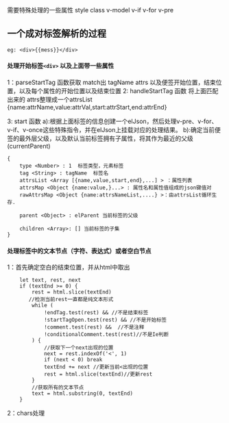 



需要特殊处理的一些属性   style  class  v-model  v-if v-for v-pre   



## 一个成对标签解析的过程  

    eg: <div>{{mess}}</div>

#### 处理开始标签```<div>``` 以及上面带一些属性
 1：parseStartTag 函数获取 match出 tagName attrs 以及便签开始位置，结束位置，以及每个属性的开始位置以及结束位置 
 2: handleStartTag 函数 将上面匹配出来的 attrs整理成一个attrsList
    {name:attrName,value:attrVal,start:attrStart,end:attrEnd}
    
 3: start 函数
    a):根据上面标签的信息创建一个elJson，然后处理v-pre、v-for、v-if、v-once这些特殊指令，并在elJson上挂载对应的处理结果。
    b):确定当前便签的最外层父级，以及默认当前标签拥有子属性，将其作为最近的父级(currentParent)
     
    {
        type <Number> : 1  标签类型，元素标签
        tag <String> : tagName  标签名
        attrsList <Array [{name,value,start,end},...] > ：属性列表
        attrsMap <Object {name:value,}...> : 属性名和属性值组成的json键值对
        rawAttrsMap <Object {name:attrsNameList,....} >：由attrsList循环生存.
        
        parent <Object> : elParent 当前标签的父级
        
        children <Array>: [] 当前标签的子集
    } 
    
 
#### 处理标签中的文本节点（字符、表达式）或者空白节点
   1：首先确定空白的结束位置，并从html中取出
   
        let text, rest, next
        if (textEnd >= 0) {
            rest = html.slice(textEnd)
           //检测当前rest一直都是纯文本形式
            while (
                !endTag.test(rest) && //不是结束标签
                !startTagOpen.test(rest) && //不是开始标签
                !comment.test(rest) &&  //不是注释
                !conditionalComment.test(rest)//不是Ie判断
            ) {
                //获取下一个next出现的位置
                next = rest.indexOf('<', 1)
                if (next < 0) break
                textEnd += next //更新当前<出现的位置
                rest = html.slice(textEnd)//更新rest
            }
            //获取所有的文本节点
            text = html.substring(0, textEnd)
        }
   2：chars处理  